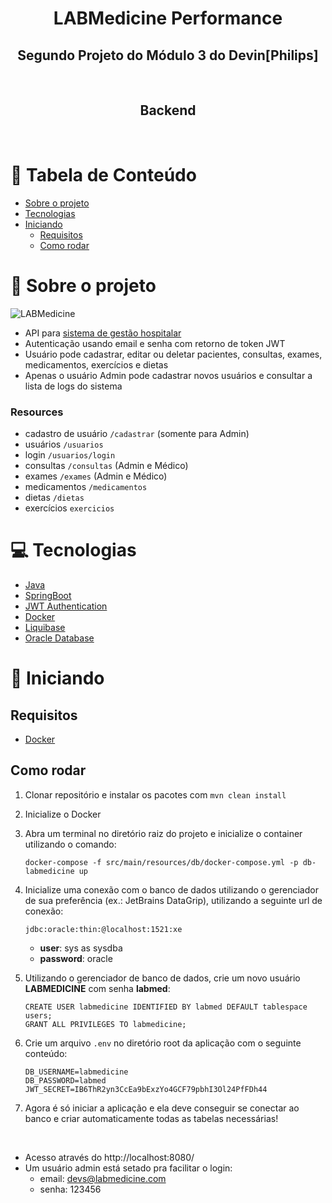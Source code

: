 <h1 align="center">
  LABMedicine Performance
</h1>

<h2 align="center">
  Segundo Projeto do Módulo 3 do Devin[Philips]
</h2>
<br />


<h2 align="center">Backend</h2>
<br />

# 📑 Tabela de Conteúdo

- [Sobre o projeto](#-sobre-o-projeto)
- [Tecnologias](#-tecnologias)
- [Iniciando](#-iniciando)
  - [Requisitos](#requisitos)
  - [Como rodar](#como-rodar)

# 📃 Sobre o projeto

![LABMedicine](https://i.imgur.com/YAJw5RI.png)

- API para [sistema de gestão hospitalar](https://github.com/DEVin-Philips/M3P2-FrontEnd-Squad5/tree/main)
- Autenticação usando email e senha com retorno de token JWT
- Usuário pode cadastrar, editar ou deletar pacientes, consultas, exames, medicamentos, exercícios e dietas
- Apenas o usuário Admin pode cadastrar novos usuários e consultar a lista de logs do sistema 

### Resources

- cadastro de usuário `/cadastrar` (somente para Admin)
- usuários `/usuarios`
- login `/usuarios/login`
- consultas `/consultas` (Admin e Médico)
- exames `/exames` (Admin e Médico)
- medicamentos `/medicamentos`
- dietas `/dietas`
- exercícios `exercicios`

# 💻 Tecnologias

- [Java](https://www.java.com/)
- [SpringBoot](https://spring.io/projects/spring-boot)
- [JWT Authentication](https://jwt.io/)
- [Docker](https://www.docker.com/)
- [Liquibase](https://www.liquibase.org/)
- [Oracle Database](https://www.oracle.com/)

# 🚀 Iniciando

## Requisitos

- [Docker](https://www.docker.com/)

## Como rodar

1) Clonar repositório e instalar os pacotes com `mvn clean install`

2) Inicialize o Docker 

3) Abra um terminal no diretório raiz do projeto e inicialize o container utilizando o comando:<br>

	`docker-compose -f src/main/resources/db/docker-compose.yml -p db-labmedicine up`

4) Inicialize uma conexão com o banco de dados utilizando o gerenciador de sua preferência (ex.: JetBrains DataGrip), utilizando a seguinte url de conexão:<br>

	`jdbc:oracle:thin:@localhost:1521:xe`
	- **user**: sys as sysdba
	- **password**: oracle

5) Utilizando o gerenciador de banco de dados, crie um novo usuário **LABMEDICINE** com senha **labmed**:<br>
	```
	CREATE USER labmedicine IDENTIFIED BY labmed DEFAULT tablespace users;
	GRANT ALL PRIVILEGES TO labmedicine;
	```

6) Crie um arquivo `.env` no diretório root da aplicação com o seguinte conteúdo:<br>
	```
	DB_USERNAME=labmedicine
	DB_PASSWORD=labmed
	JWT_SECRET=IB6ThR2yn3CcEa9bExzYo4GCF79pbhI3Ol24PfFDh44
	```
7) Agora é só iniciar a aplicação e ela deve conseguir se conectar ao banco e criar automaticamente todas as tabelas necessárias!

<br>

- Acesso através do http://localhost:8080/
- Um usuário admin está setado pra facilitar o login:
  - email: devs@labmedicine.com
  - senha: 123456